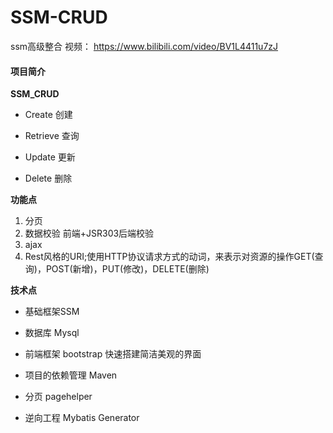 # SSM-CRUD


ssm高级整合 视频： https://www.bilibili.com/video/BV1L4411u7zJ

#### 项目简介

**SSM_CRUD**

- Create 创建

- Retrieve 查询

- Update 更新

- Delete 删除

**功能点**

1. 分页
2. 数据校验  前端+JSR303后端校验
3. ajax
4. Rest风格的URI;使用HTTP协议请求方式的动词，来表示对资源的操作GET(查询)，POST(新增)，PUT(修改)，DELETE(删除)

**技术点**

- 基础框架SSM

- 数据库 Mysql

- 前端框架  bootstrap 快速搭建简洁美观的界面

- 项目的依赖管理 Maven

- 分页 pagehelper

- 逆向工程 Mybatis Generator
